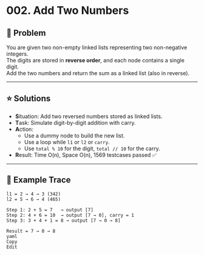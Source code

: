 # 002. Add Two Numbers

## 🧠 Problem
You are given two non-empty linked lists representing two non-negative integers.  
The digits are stored in **reverse order**, and each node contains a single digit.  
Add the two numbers and return the sum as a linked list (also in reverse).

---

## ⭐️ Solutions

- **S**ituation: Add two reversed numbers stored as linked lists.
- **T**ask: Simulate digit-by-digit addition with carry.
- **A**ction:
  - Use a dummy node to build the new list.
  - Use a loop while `l1` or `l2` or `carry`.
  - Use `total % 10` for the digit, `total // 10` for the carry.
- **R**esult: Time O(n), Space O(n), 1569 testcases passed ✅

---


## 📝 Example Trace

```text
l1 = 2 → 4 → 3 (342)
l2 = 5 → 6 → 4 (465)

Step 1: 2 + 5 = 7   → output [7]
Step 2: 4 + 6 = 10  → output [7 → 0], carry = 1
Step 3: 3 + 4 + 1 = 8 → output [7 → 0 → 8]

Result = 7 → 0 → 8
yaml
Copy
Edit
